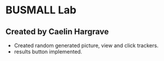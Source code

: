 # BUSMALL Lab

## Created by Caelin Hargrave

- Created random generated picture, view and click trackers.
- results button implemented.
